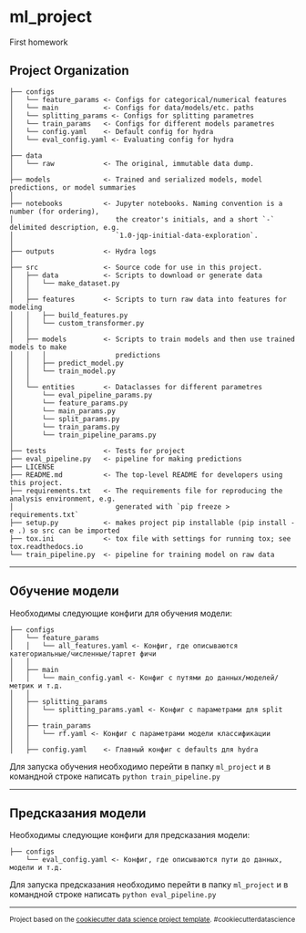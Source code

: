 ml_project
==============================

First homework

Project Organization
------------

    ├── configs
    │   └── feature_params <- Configs for categorical/numerical features
    │   └── main           <- Configs for data/models/etc. paths
    │   └── splitting_params <- Configs for splitting parametres
    │   └── train_params   <- Configs for different models parametres
    │   └── config.yaml    <- Default config for hydra
    │   └── eval_config.yaml <- Evaluating config for hydra 
    │
    ├── data
    │   └── raw            <- The original, immutable data dump.
    │
    ├── models             <- Trained and serialized models, model predictions, or model summaries
    │
    ├── notebooks          <- Jupyter notebooks. Naming convention is a number (for ordering),
    │                         the creator's initials, and a short `-` delimited description, e.g.
    │                         `1.0-jqp-initial-data-exploration`.                       
    │
    ├── outputs            <- Hydra logs
    │
    ├── src                <- Source code for use in this project.
    │   ├── data           <- Scripts to download or generate data
    │   │   └── make_dataset.py
    │   │
    │   ├── features       <- Scripts to turn raw data into features for modeling
    │   │   ├── build_features.py
    │   │   └── custom_transformer.py
    │   │
    │   ├── models         <- Scripts to train models and then use trained models to make
    │   │   │                 predictions
    │   │   ├── predict_model.py
    │   │   └── train_model.py
    │   │
    │   └── entities       <- Dataclasses for different parametres
    │       └── eval_pipeline_params.py
    │       └── feature_params.py
    │       └── main_params.py
    │       └── split_params.py
    │       └── train_params.py
    │       └── train_pipeline_params.py
    │
    ├── tests              <- Tests for project
    ├── eval_pipeline.py   <- pipeline for making predictions
    ├── LICENSE
    ├── README.md          <- The top-level README for developers using this project.
    ├── requirements.txt   <- The requirements file for reproducing the analysis environment, e.g.
    │                         generated with `pip freeze > requirements.txt`
    ├── setup.py           <- makes project pip installable (pip install -e .) so src can be imported
    ├── tox.ini            <- tox file with settings for running tox; see tox.readthedocs.io
    └── train_pipeline.py  <- pipeline for training model on raw data


--------

Обучение модели
------------

Необходимы следующие конфиги для обучения модели:

    ├── configs
    │   └── feature_params
    │   │   └── all_features.yaml <- Конфиг, где описываются категориальные/численные/таргет фичи
    │   │
    │   ├── main           
    │   │   └── main_config.yaml <- Конфиг с путями до данных/моделей/метрик и т.д.
    │   │
    │   ├── splitting_params
    │   │   └── splitting_params.yaml <- Конфиг с параметрами для split
    │   │
    │   ├── train_params
    │   │   └── rf.yaml <- Конфиг с параметрами модели классификации
    │   │
    │   ├── config.yaml    <- Главный конфиг с defaults для hydra

Для запуска обучения необходимо перейти в папку `ml_project` и в командной строке написать `python train_pipeline.py`

--------

Предсказания модели
------------

Необходимы следующие конфиги для предсказания модели:

    ├── configs
        └── eval_config.yaml <- Конфиг, где описываются пути до данных, модели и т.д.
   

Для запуска предсказания необходимо перейти в папку `ml_project` и в командной строке написать `python eval_pipeline.py`

--------

<p><small>Project based on the <a target="_blank" href="https://drivendata.github.io/cookiecutter-data-science/">cookiecutter data science project template</a>. #cookiecutterdatascience</small></p>
